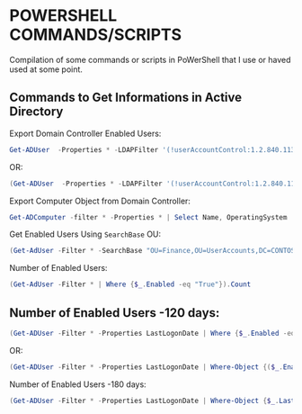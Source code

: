# POWERSHELL COMMANDS/SCRIPTS
Compilation of some commands or scripts in PoWerShell that I use or haved used at some point.

## Commands to Get Informations in Active Directory
Export Domain Controller Enabled Users:
```PowerShell
Get-ADUser  -Properties * -LDAPFilter '(!userAccountControl:1.2.840.113556.1.4.803:=2)' | Select-Object Name, Mail, GivenName, Surname, LastLogonDate | Export-Csv -Path "C:\temp\Users.csv" -Delimiter ';' -NoTypeInformation
```
OR:
```PowerShell
(Get-ADUser  -Properties * -LDAPFilter '(!userAccountControl:1.2.840.113556.1.4.803:=2)') |  Format-Table Name, GivenName, Surname, LastLogonDate  -A | Out-File -FilePath C:\temp\user.txt
```

Export Computer Object from Domain Controller:
```PowerShell
Get-ADComputer -filter * -Properties * | Select Name, OperatingSystem | Export-Csv -Path "C:\temp\Computers.csv" -Delimiter ';' -NoTypeInformation
```


Get Enabled Users Using `SearchBase` OU:
```PowerShell
(Get-AdUser -Filter * -SearchBase "OU=Finance,OU=UserAccounts,DC=CONTOSO,DC=COM" | Where {$_.Enabled -eq "True"}).Count
```


Number of Enabled Users:
```PowerShell
(Get-AdUser -Filter * | Where {$_.Enabled -eq "True"}).Count
```
Number of Enabled Users -120 days:
-------
```PowerShell
(Get-ADUser -Filter * -Properties LastLogonDate | Where {$_.Enabled -eq "True"} | Where-Object {$_.LastLogonDate -gt (Get-Date).AddDays(-120)}).Count
```
OR:
```PowerShell
(Get-ADUser -Filter * -Properties LastLogonDate | Where-Object {($_.Enabled -eq "True") -and ($_.LastLogonDate -gt (Get-Date).AddDays(-120))}).Count
```
Number of Enabled Users -180 days:
```PowerShell
(Get-ADUser -Filter * -Properties LastLogonDate | Where-Object {$_.LastLogonDate -gt (Get-Date).AddDays(-180)}).Count
```
